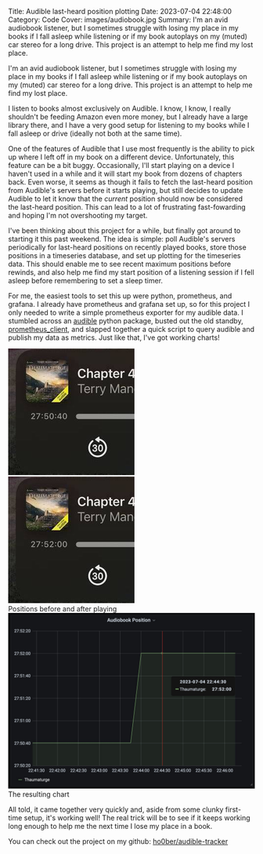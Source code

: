 Title: Audible last-heard position plotting
Date: 2023-07-04 22:48:00
Category: Code
Cover: images/audiobook.jpg
Summary: I'm an avid audiobook listener, but I sometimes struggle with losing my place in my books if I fall asleep while listening or if my book autoplays on my (muted) car stereo for a long drive. This project is an attempt to help me find my lost place.

I'm an avid audiobook listener, but I sometimes struggle with losing my place in my books if I fall asleep while listening or if my book autoplays on my (muted) car stereo for a long drive. This project is an attempt to help me find my lost place.

I listen to books almost exclusively on Audible. I know, I know, I really shouldn't be feeding Amazon even more money, but I already have a large library there, and I have a very good setup for listening to my books while I fall asleep or drive (ideally not both at the same time).

One of the features of Audible that I use most frequently is the ability to pick up where I left off in my book on a different device. Unfortunately, this feature can be a bit buggy. Occasionally, I'll start playing on a device I haven't used in a while and it will start my book from dozens of chapters back. Even worse, it seems as though it fails to fetch the last-heard position from Audible's servers before it starts playing, but still decides to update Audible to let it know that the _current_ position should now be considered the last-heard position. This can lead to a lot of frustrating fast-fowarding and hoping I'm not overshooting my target.

I've been thinking about this project for a while, but finally got around to starting it this past weekend. The idea is simple: poll Audible's servers periodically for last-heard positions on recently played books, store those positions in a timeseries database, and set up plotting for the timeseries data. This should enable me to see recent maximum positions before rewinds, and also help me find my start position of a listening session if I fell asleep before remembering to set a sleep timer.

For me, the easiest tools to set this up were python, prometheus, and grafana. I already have prometheus and grafana set up, so for this project I only needed to write a simple prometheus exporter for my audible data. I stumbled across an [audible](https://github.com/mkb79/audible) python package, busted out the old standby, [prometheus_client](https://github.com/prometheus/client_python), and slapped together a quick script to query audible and publish my data as metrics. Just like that, I've got working charts!

<div class="center"><img src="images/audible-before.jpg" class="inline-half" /><img src="images/audible-after.jpg" class="inline-half" /></div>
<div class="caption center">Positions before and after playing</div>

<div class="center"><img src="images/audiobook.jpg" class="inline" /></div>
<div class="caption center">The resulting chart</div>

All told, it came together very quickly and, aside from some clunky first-time setup, it's working well! The real trick will be to see if it keeps working long enough to help me the next time I lose my place in a book.

You can check out the project on my github: [ho0ber/audible-tracker](http://github.com/ho0ber/audible-tracker)
